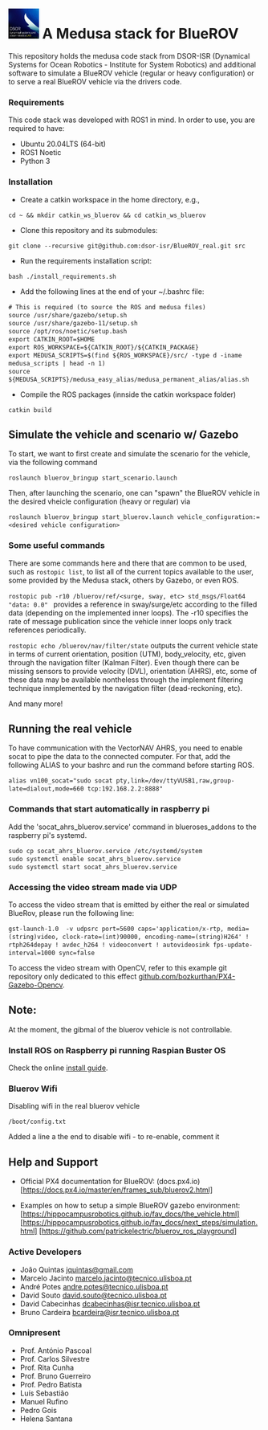 # <img alt="A Medusa stack for BlueROV" src="doc/img/logo/dsor_logo.jpg" height="60"> A Medusa stack for BlueROV
This repository holds the medusa code stack from DSOR-ISR (Dynamical Systems for Ocean Robotics - Institute for System Robotics) and additional software to simulate a BlueROV vehicle (regular or heavy configuration) or to serve a real BlueROV vehicle via the drivers code.

### Requirements
This code stack was developed with ROS1 in mind. In order to use, you are required to have:
- Ubuntu 20.04LTS (64-bit)
- ROS1 Noetic
- Python 3

### Installation

- Create a catkin workspace in the home directory, e.g.,
```
cd ~ && mkdir catkin_ws_bluerov && cd catkin_ws_bluerov
```

- Clone this repository and its submodules:
```
git clone --recursive git@github.com:dsor-isr/BlueROV_real.git src
```

- Run the requirements installation script:
```
bash ./install_requirements.sh
```

- Add the following lines at the end of your ~/.bashrc file:
```
# This is required (to source the ROS and medusa files)
source /usr/share/gazebo/setup.sh
source /usr/share/gazebo-11/setup.sh
source /opt/ros/noetic/setup.bash
export CATKIN_ROOT=$HOME
export ROS_WORKSPACE=${CATKIN_ROOT}/${CATKIN_PACKAGE}
export MEDUSA_SCRIPTS=$(find ${ROS_WORKSPACE}/src/ -type d -iname medusa_scripts | head -n 1)
source ${MEDUSA_SCRIPTS}/medusa_easy_alias/medusa_permanent_alias/alias.sh
```

- Compile the ROS packages (innside the catkin workspace folder)
```
catkin build
```

## Simulate the vehicle and scenario w/ Gazebo

To start, we want to first create and simulate the scenario for the vehicle, via the following command

```
roslaunch bluerov_bringup start_scenario.launch
```

Then, after launching the scenario, one can "spawn" the BlueROV vehicle in the desired vheicle configuration (heavy or regular) via

```
roslaunch bluerov_bringup start_bluerov.launch vehicle_configuration:=<desired vehicle configuration>
```

### Some useful commands

There are some commands here and there that are common to be used, such as ```rostopic list```, to list all of the current topics available to the user, some provided by the Medusa stack, others by Gazebo, or even ROS. 

```rostopic pub -r10 /bluerov/ref/<surge, sway, etc> std_msgs/Float64 "data: 0.0" ``` provides a reference in sway/surge/etc according to the filled data (depending on the implemented inner loops). The -r10 specifies the rate of message publication since the vehicle inner loops only track references periodically.

```rostopic echo /bluerov/nav/filter/state``` outputs the current vehicle state in terms of current orientation, position (UTM), body_velocity, etc, given through the navigation filter (Kalman Filter). Even though there can be missing sensors to provide velocity (DVL), orientation (AHRS), etc, some of these data may be available nontheless through the implement filtering technique inmplemented by the navigation filter (dead-reckoning, etc).

And many more!

## Running the real vehicle
To have communication with the VectorNAV AHRS, you need to enable socat to pipe the data to the connected computer. For that, add
the following ALIAS to your bashrc and run the command before starting ROS.
```
alias vn100_socat="sudo socat pty,link=/dev/ttyVUSB1,raw,group-late=dialout,mode=660 tcp:192.168.2.2:8888"
```

### Commands that start automatically in raspberry pi
Add the 'socat_ahrs_bluerov.service' command in blueroses_addons to the raspberry pi's systemd.
```
sudo cp socat_ahrs_bluerov.service /etc/systemd/system
sudo systemctl enable socat_ahrs_bluerov.service
sudo systemctl start socat_ahrs_bluerov.service
```

### Accessing the video stream made via UDP
To access the video stream that is emitted by either the real or simulated BlueRov, please run the following line:
```
gst-launch-1.0  -v udpsrc port=5600 caps='application/x-rtp, media=(string)video, clock-rate=(int)90000, encoding-name=(string)H264' ! rtph264depay ! avdec_h264 ! videoconvert ! autovideosink fps-update-interval=1000 sync=false
```

To access the video stream with OpenCV, refer to this example git repository only dedicated to this effect [github.com/bozkurthan/PX4-Gazebo-Opencv](https://github.com/bozkurthan/PX4-Gazebo-Opencv).

## Note:
At the moment, the gibmal of the bluerov vehicle is not controllable. 

### Install ROS on Raspberry pi running Raspian Buster OS
Check the online [install guide](https://varhowto.com/install-ros-noetic-raspberry-pi-4/).

### Bluerov Wifi
Disabling wifi in the real bluerov vehicle

```
/boot/config.txt
```

Added a line a the end to disable wifi - to re-enable, comment it

## Help and Support

- Official PX4 documentation for BlueROV: (docs.px4.io)[https://docs.px4.io/master/en/frames_sub/bluerov2.html]

- Examples on how to setup a simple BlueROV gazebo environment: 
[https://hippocampusrobotics.github.io/fav_docs/the_vehicle.html]
[https://hippocampusrobotics.github.io/fav_docs/next_steps/simulation.html]
[https://github.com/patrickelectric/bluerov_ros_playground]

### Active Developers
- João Quintas <jquintas@gmail.com>
- Marcelo Jacinto <marcelo.jacinto@tecnico.ulisboa.pt>
- André Potes <andre.potes@tecnico.ulisboa.pt>
- David Souto <david.souto@tecnico.ulisboa.pt>
- David Cabecinhas <dcabecinhas@isr.tecnico.ulisboa.pt>
- Bruno Cardeira <bcardeira@isr.tecnico.ulisboa.pt>

### Omnipresent
- Prof. António Pascoal
- Prof. Carlos Silvestre
- Prof. Rita Cunha
- Prof. Bruno Guerreiro
- Prof. Pedro Batista
- Luís Sebastião
- Manuel Rufino
- Pedro Gois
- Helena Santana

